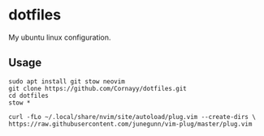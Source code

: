 # dotfiles
My ubuntu linux configuration.

## Usage

```
sudo apt install git stow neovim
git clone https://github.com/Cornayy/dotfiles.git
cd dotfiles
stow *

curl -fLo ~/.local/share/nvim/site/autoload/plug.vim --create-dirs \
https://raw.githubusercontent.com/junegunn/vim-plug/master/plug.vim
```
